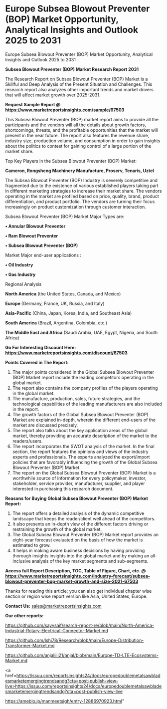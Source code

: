 # Europe Subsea Blowout Preventer (BOP) Market Opportunity, Analytical Insights and Outlook 2025 to 2031
Europe Subsea Blowout Preventer (BOP) Market Opportunity, Analytical Insights and Outlook 2025 to 2031

<strong>Subsea Blowout Preventer (BOP) Market Research Report 2031</strong>

The Research Report on Subsea Blowout Preventer (BOP) Market is a Skillful and Deep Analysis of the Present Situation and Challenges. This research report also analyzes other important trends and market drivers that will affect market growth over 2025-2031.

<strong>Request Sample Report @ <a href=https://www.marketreportsinsights.com/sample/67503>https://www.marketreportsinsights.com/sample/67503</a></strong>

This Subsea Blowout Preventer (BOP) market report aims to provide all the participants and the vendors will all the details about growth factors, shortcomings, threats, and the profitable opportunities that the market will present in the near future. The report also features the revenue share, industry size, production volume, and consumption in order to gain insights about the politics to contest for gaining control of a large portion of the market share.

Top Key Players in the Subsea Blowout Preventer (BOP) Market:

<strong>Cameron, Rongsheng Machinery Manufacture, Proserv, Tenaris, Uztel</strong>

The Subsea Blowout Preventer (BOP) Industry is severely competitive and fragmented due to the existence of various established players taking part in different marketing strategies to increase their market share. The vendors operating in the market are profiled based on price, quality, brand, product differentiation, and product portfolio. The vendors are turning their focus increasingly on product customization through customer interaction.

Subsea Blowout Preventer (BOP) Market Major Types are:

<strong>• Annular Blowout Preventer

• Ram Blowout Preventer

• Subsea Blowout Preventer (BOP)</strong>

Market Major end-user applications :

<strong>• Oil Industry

• Gas Industry</strong>

Regional Analysis

</u><strong><b>North America</b></strong> (the United States, Canada, and Mexico)

<strong><b>Europe </b></strong>(Germany, France, UK, Russia, and Italy)

<strong><b>Asia-Pacific</b></strong> (China, Japan, Korea, India, and Southeast Asia)

<strong><b>South America</b></strong> (Brazil, Argentina, Colombia, etc.)

<strong><b>The Middle East and Africa</b></strong> (Saudi Arabia, UAE, Egypt, Nigeria, and South Africa)

<strong>Go For Interesting Discount Here: <a href=https://www.marketreportsinsights.com/discount/67503>https://www.marketreportsinsights.com/discount/67503</a></strong>

<strong>Points Covered in The Report:</strong>
<ol>
  <li>The major points considered in the Global Subsea Blowout Preventer (BOP) Market report include the leading competitors operating in the global market.</li>
  <li>The report also contains the company profiles of the players operating in the global market.</li>
  <li>The manufacture, production, sales, future strategies, and the technological capabilities of the leading manufacturers are also included in the report.</li>
  <li>The growth factors of the Global Subsea Blowout Preventer (BOP) Market are explained in-depth, wherein the different end-users of the market are discussed precisely.</li>
  <li>The report also talks about the key application areas of the global market, thereby providing an accurate description of the market to the readers/users.</li>
  <li>The report incorporates the SWOT analysis of the market. In the final section, the report features the opinions and views of the industry experts and professionals. The experts analyzed the export/import policies that are favorably influencing the growth of the Global Subsea Blowout Preventer (BOP) Market.</li>
  <li>The report on the Global Subsea Blowout Preventer (BOP) Market is a worthwhile source of information for every policymaker, investor, stakeholder, service provider, manufacturer, supplier, and player interested in purchasing this research document.</li>
</ol>
<strong>Reasons for Buying Global Subsea Blowout Preventer (BOP) Market Report:</strong>

<ol>
  <li>The report offers a detailed analysis of the dynamic competitive landscape that keeps the reader/client well ahead of the competitors.</li>
  <li>It also presents an in-depth view of the different factors driving or restraining the growth of the global market.</li>
  <li>The Global Subsea Blowout Preventer (BOP) Market report provides an eight-year forecast evaluated on the basis of how the market is estimated to grow.</li>
  <li>It helps in making aware business decisions by having providing thorough insights insights into the global market and by making an all-inclusive analysis of the key market segments and sub-segments.</li>
</ol>
<strong>Access full Report Description, TOC, Table of Figure, Chart, etc. @ <a href=https://www.marketreportsinsights.com/industry-forecast/subsea-blowout-preventer-bop-market-growth-and-size-2021-67503>https://www.marketreportsinsights.com/industry-forecast/subsea-blowout-preventer-bop-market-growth-and-size-2021-67503</a></strong>


Thanks for reading this article; you can also get individual chapter wise section or region wise report version like Asia, United States, Europe.

<strong>Contact Us:</strong>
sales@marketreportsinsights.com

<strong>Our other reports:</strong>

<a href=https://github.com/sayysaif/search-report-re/blob/main/North-America-Industrial-Rotary-Electrical-Connector-Market.md>https://github.com/sayysaif/search-report-re/blob/main/North-America-Industrial-Rotary-Electrical-Connector-Market.md</a>

<a href=https://github.com/Ishi78/Research/blob/main/Europe-Distribution-Transformer-Market.md>https://github.com/Ishi78/Research/blob/main/Europe-Distribution-Transformer-Market.md</a>

<a href=https://github.com/anjaliiii21/anjal/blob/main/Europe-TD-LTE-Ecosystems-Market.md>https://github.com/anjaliiii21/anjal/blob/main/Europe-TD-LTE-Ecosystems-Market.md</a>

<a href=https://issuu.com/reportsinsights24/docs/europedoublemetalsawbladesmarketemergingtrendsandg?cta=post-publish-view-live>https://issuu.com/reportsinsights24/docs/europedoublemetalsawbladesmarketemergingtrendsandg?cta=post-publish-view-live</a>

<a href=https://ameblo.jp/manmeetsigh/entry-12886970923.html>https://ameblo.jp/manmeetsigh/entry-12886970923.html</a>"
